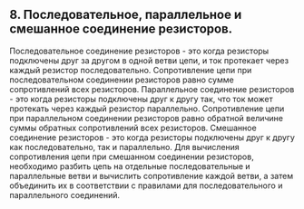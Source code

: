 ## 8. Последовательное, параллельное и смешанное соединение резисторов.
Последовательное соединение резисторов - это когда резисторы подключены друг за другом в одной ветви цепи, и ток протекает через каждый резистор последовательно. Сопротивление цепи при последовательном соединении резисторов равно сумме сопротивлений всех резисторов.
Параллельное соединение резисторов - это когда резисторы подключены друг к другу так, что ток может протекать через каждый резистор параллельно. Сопротивление цепи при параллельном соединении резисторов равно обратной величине суммы обратных сопротивлений всех резисторов.
Смешанное соединение резисторов - это когда резисторы подключены друг к другу как последовательно, так и параллельно. Для вычисления сопротивления цепи при смешанном соединении резисторов, необходимо разбить цепь на отдельные последовательные и параллельные ветви и вычислить сопротивление каждой ветви, а затем объединить их в соответствии с правилами для последовательного и параллельного соединений.
